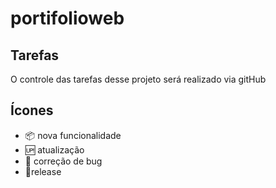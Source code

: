 # portifolioweb

## Tarefas 

O controle  das  tarefas  desse projeto  será  realizado  via  gitHub

## Ícones

- :package: nova funcionalidade
- :up: atualização
- :bug: correção de bug
- :checkered_flag:release